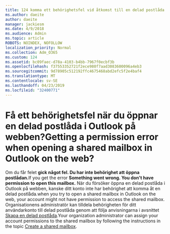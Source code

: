 ```yaml
---
title: 124 komma ett behörighetsfel vid åtkomst till en delad postlåda i Outlook Web Access?
ms.author: daeite
author: daeite
manager: jackiesm
ms.date: 4/9/2018
ms.audience: Admin
ms.topic: article
ROBOTS: NOINDEX, NOFOLLOW
localization_priority: Normal
ms.collection: Adm_O365
ms.custom: 124
ms.assetid: bc09faec-d78a-4103-b4bb-7967f0ecbf3b
ms.openlocfilehash: f37553352721f2ece980f7aad3083600096a4eb3
ms.sourcegitcommit: 9d78905c512192ffc4675468abd2efc5f2e4baf4
ms.translationtype: MT
ms.contentlocale: sv-SE
ms.lasthandoff: 04/23/2019
ms.locfileid: "32400771"
---
```

# <a name="getting-a-permission-error-when-opening-a-shared-mailbox-in-outlook-on-the-web"></a><span data-ttu-id="cfdb0-102">Få ett behörighetsfel när du öppnar en delad postlåda i Outlook på webben?</span><span class="sxs-lookup"><span data-stu-id="cfdb0-102">Getting a permission error when opening a shared mailbox in Outlook on the web?</span></span>

<span data-ttu-id="cfdb0-103">Om du får felet **gick något fel. Du har inte behörighet att öppna postlådan.**</span><span class="sxs-lookup"><span data-stu-id="cfdb0-103">If you get the error **Something went wrong. You don't have permission to open this mailbox.**</span></span> <span data-ttu-id="cfdb0-104">När du försöker öppna en delad postlåda i Outlook på webben, kanske ditt konto inte har behörighet att komma åt en delad postlåda.</span><span class="sxs-lookup"><span data-stu-id="cfdb0-104">when you try to open a shared mailbox in Outlook on the web, your account might not have permission to access the shared mailbox.</span></span> <span data-ttu-id="cfdb0-105">Organisationens administratör kan tilldela behörigheten för ditt användarkonto till delad postlåda genom att följa anvisningarna i avsnittet [Skapa en delad postlåda](https://support.office.com/article/871a246d-3acd-4bba-948e-5de8be0544c9).</span><span class="sxs-lookup"><span data-stu-id="cfdb0-105">Your organization administrator can assign your account permissions to the shared mailbox by following the instructions in the topic [Create a shared mailbox](https://support.office.com/article/871a246d-3acd-4bba-948e-5de8be0544c9).</span></span>
  

